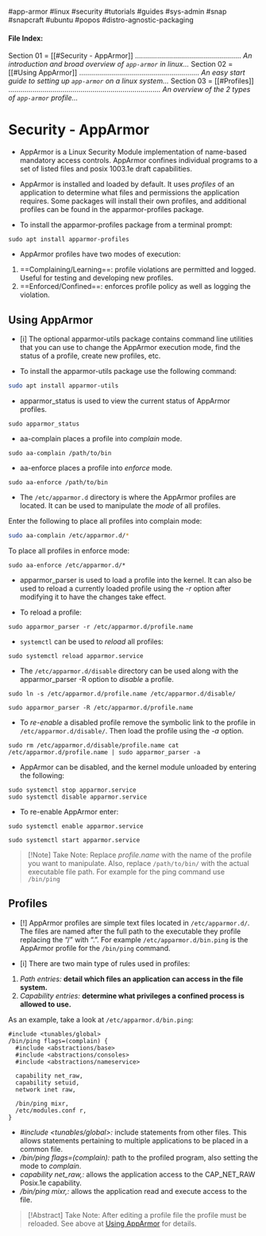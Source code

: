 #app-armor #linux #security #tutorials #guides #sys-admin #snap #snapcraft #ubuntu #popos #distro-agnostic-packaging

#### File Index:
Section 01 = [[#Security - AppArmor]]   .....................................................   *An introduction and broad overview of `app-armor` in linux...*
Section 02 = [[#Using AppArmor]]   ............................................................   *An easy start guide to setting up `app-armor` on a linux system...*
Section 03 = [[#Profiles]]   ............................................................................   *An overview of the 2 types of `app-armor` profile...* 

# Security - AppArmor

- AppArmor is a Linux Security Module implementation of name-based mandatory access controls. AppArmor confines individual programs to a set of listed files and posix 1003.1e draft capabilities.

- AppArmor is installed and loaded by default. It uses _profiles_ of an application to determine what files and permissions the application requires. Some packages will install their own profiles, and additional profiles can be found in the apparmor-profiles package.

- To install the apparmor-profiles package from a terminal prompt:

```
sudo apt install apparmor-profiles
```

- AppArmor profiles have two modes of execution:
1) ==Complaining/Learning==: profile violations are permitted and logged. Useful for testing and developing new profiles.
2) ==Enforced/Confined==: enforces profile policy as well as logging the violation.

## Using AppArmor

- [i] The optional apparmor-utils package contains command line utilities that you can use to change the AppArmor execution mode, find the status of a profile, create new profiles, etc.

- To install the apparmor-utils package use the following command:

```bash
sudo apt install apparmor-utils
```

- apparmor_status is used to view the current status of AppArmor profiles.
   
```
sudo apparmor_status
```

- aa-complain places a profile into _complain_ mode.
 
```
sudo aa-complain /path/to/bin
```

- aa-enforce places a profile into _enforce_ mode.

```
sudo aa-enforce /path/to/bin
```

- The `/etc/apparmor.d` directory is where the AppArmor profiles are located. It can be used to manipulate the _mode_ of all profiles.
  
Enter the following to place all profiles into complain mode:
 
```bash
sudo aa-complain /etc/apparmor.d/*
```

To place all profiles in enforce mode:
  
```
sudo aa-enforce /etc/apparmor.d/*
```

- apparmor_parser is used to load a profile into the kernel. It can also be used to reload a currently loaded profile using the _-r_ option after modifying it to have the changes take effect.  

- To reload a profile:
 
```
sudo apparmor_parser -r /etc/apparmor.d/profile.name
```

- `systemctl` can be used to _reload_ all profiles:
  
```
sudo systemctl reload apparmor.service
```

- The `/etc/apparmor.d/disable` directory can be used along with the apparmor_parser -R option to _disable_ a profile.
 
```
sudo ln -s /etc/apparmor.d/profile.name /etc/apparmor.d/disable/

sudo apparmor_parser -R /etc/apparmor.d/profile.name
```

- To _re-enable_ a disabled profile remove the symbolic link to the profile in `/etc/apparmor.d/disable/`. Then load the profile using the _-a_ option.

```
sudo rm /etc/apparmor.d/disable/profile.name cat /etc/apparmor.d/profile.name | sudo apparmor_parser -a
```

- AppArmor can be disabled, and the kernel module unloaded by entering the following:
 
```
sudo systemctl stop apparmor.service
sudo systemctl disable apparmor.service
```

- To re-enable AppArmor enter:
 
```
sudo systemctl enable apparmor.service

sudo systemctl start apparmor.service
```

 >[!Note] Take Note:
Replace _profile.name_ with the name of the profile you want to manipulate. Also, replace `/path/to/bin/` with the actual executable file path. For example for the ping command use `/bin/ping`

## Profiles

- [!] AppArmor profiles are simple text files located in `/etc/apparmor.d/`. The files are named after the full path to the executable they profile replacing the “/” with “.”. For example `/etc/apparmor.d/bin.ping` is the AppArmor profile for the `/bin/ping` command.

- [i] There are two main type of rules used in profiles:
1) _Path entries:_ **detail which files an application can access in the file system.**
2) _Capability entries:_ **determine what privileges a confined process is allowed to use.**

As an example, take a look at `/etc/apparmor.d/bin.ping`:

```
#include <tunables/global>
/bin/ping flags=(complain) {
  #include <abstractions/base>
  #include <abstractions/consoles>
  #include <abstractions/nameservice>

  capability net_raw,
  capability setuid,
  network inet raw,
  
  /bin/ping mixr,
  /etc/modules.conf r,
}
```

- _#include <tunables/global>:_ include statements from other files. This allows statements pertaining to multiple applications to be placed in a common file.
- _/bin/ping flags=(complain):_ path to the profiled program, also setting the mode to _complain_.
- _capability net_raw,:_ allows the application access to the CAP_NET_RAW Posix.1e capability.
- _/bin/ping mixr,:_ allows the application read and execute access to the file.

>[!Abstract] Take Note: 
> After editing a profile file the profile must be reloaded. See above at [Using AppArmor](https://ubuntu.com/server/docs/security-apparmor#loadrules) for details.









